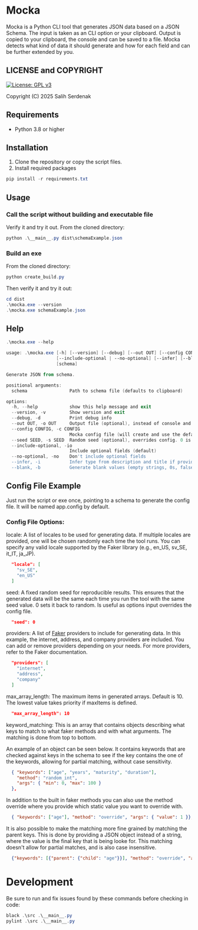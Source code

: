 <!-- Keywords: json schema, mocka, data generator, data faker, fake data, mock data, test data, synthetic data, offline, generator -->

# Mocka

Mocka is a Python CLI tool that generates JSON data based on a JSON Schema. The input is taken as an CLI option or your clipboard. Output is copied to your clipboard, the console and can be saved to a file. Mocka detects what kind of data it should generate and how for each field and can be further extended by you.

## LICENSE and COPYRIGHT

[![License: GPL v3](https://img.shields.io/badge/License-GPLv3-blue.svg)](https://www.gnu.org/licenses/gpl-3.0)

Copyright (C) 2025 Salih Serdenak

## Requirements

- Python 3.8 or higher

## Installation

1. Clone the repository or copy the script files.
2. Install required packages

```powershell
pip install -r requirements.txt
```

## Usage

### Call the script without building and executable file

Verify it and try it out. From the cloned directory:

```powershell
python .\__main__.py dist\schemaExample.json
```

### Build an exe

From the cloned directory:

```powershell
python create_build.py
```

Then verify it and try it out:

```powershell
cd dist
.\mocka.exe --version
.\mocka.exe schemaExample.json
```

## Help

```powershell
.\mocka.exe --help
```

```powershell
usage: .\mocka.exe [-h] [--version] [--debug] [--out OUT] [--config CONFIG] [--seed SEED]
                   [--include-optional | --no-optional] [--infer] [--blank]
                   [schema]

Generate JSON from schema.

positional arguments:
  schema                Path to schema file (defaults to clipboard)

options:
  -h, --help            show this help message and exit
  --version, -v         Show version and exit
  --debug, -d           Print debug info
  --out OUT, -o OUT     Output file (optional), instead of console and clipboard.
  --config CONFIG, -c CONFIG
                        Mocka config file (will create and use the default if no input given).
  --seed SEED, -s SEED  Random seed (optional), overrides config. 0 is random
  --include-optional, -io
                        Include optional fields (default)
  --no-optional, -no    Don't include optional fields
  --infer, -i           Infer type from description and title if provided
  --blank, -b           Generate blank values (empty strings, 0s, false, first enum, etc.)
```

## Config File Example

Just run the script or exe once, pointing to a schema to generate the config file. It will be named app.config by default.

### Config File Options:

locale: A list of locales to be used for generating data. If multiple locales are provided, one will be chosen randomly each time the tool runs. You can specify any valid locale supported by the Faker library (e.g., en_US, sv_SE, it_IT, ja_JP).

```json
  "locale": [
    "sv_SE", 
    "en_US"
  ]
```

seed: A fixed random seed for reproducible results. This ensures that the generated data will be the same each time you run the tool with the same seed value. 0 sets it back to random. Is useful as options input overrides the config file.

```json
  "seed": 0
```

providers: A list of [Faker](https://pypi.org/project/Faker) providers to include for generating data. In this example, the internet, address, and company providers are included. You can add or remove providers depending on your needs. For more providers, refer to the Faker documentation.

```json
  "providers": [
    "internet",
    "address",
    "company"
  ]
```

max_array_length: The maximum items in generated arrays. Default is 10. The lowest value takes priority if maxItems is defined.

```json
  "max_array_length": 10
```

keyword_matching: This is an array that contains objects describing what keys to match to what faker methods and with what arguments. The matching is done from top to bottom.

An example of an object can be seen below. It contains keywords that are checked against keys in the schema to see if the key contains the one of the keywords, allowing for partial matching, without case sensitivity.

```json
  { "keywords": ["age", "years", "maturity", "duration"], 
    "method": "random_int",
    "args": { "min": 0, "max": 100 }
  },
```

In addition to the built in faker methods you can also use the method override where you provide which static value you want to override with.

```json
  { "keywords": ["age"], "method": "override", "args": { "value": 1 }},
```

It is also possible to make the matching more fine grained by matching the parent keys. This is done by providing a JSON object instead of a string, where the value is the final key that is being looke for. This matching doesn't allow for partial matches, and is also case insensitive.

```json
  {"keywords": [{"parent": {"child": "age"}}], "method": "override", "args": {"value": 1}},
```

# Development

Be sure to run and fix issues found by these commands before checking in code:

```powershell
black .\src .\__main__.py
pylint .\src .\__main__.py  
```
